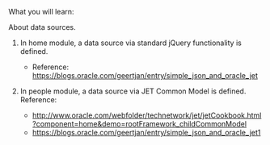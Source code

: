 What you will learn:

About data sources.

1. In home module, a data source via standard jQuery functionality is defined. 
   * Reference: 
     https://blogs.oracle.com/geertjan/entry/simple_json_and_oracle_jet

2. In people module, a data source via JET Common Model is defined. Reference: 
   * http://www.oracle.com/webfolder/technetwork/jet/jetCookbook.html?component=home&demo=rootFramework_childCommonModel 
   * https://blogs.oracle.com/geertjan/entry/simple_json_and_oracle_jet1
